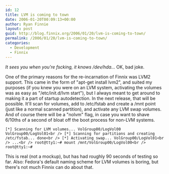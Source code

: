 ```yaml
---
id: 12
title: LVM is coming to town
date: 2006-01-20T00:09:13+00:00
author: Ryan Finnie
layout: post
guid: http://blog.finnix.org/2006/01/20/lvm-is-coming-to-town/
permalink: /2006/01/20/lvm-is-coming-to-town/
categories:
  - Development
  - Finnix
---
```

_It sees you when you're fscking, it knows /dev/hda..._ OK, bad joke.

One of the primary reasons for the re-incarnation of Finnix was LVM2 support. This came in the form of "apt-get install lvm2", and suited my purposes (if you knew you were on an LVM system, activating the volumes was as easy as "/etc/init.d/lvm start"), but I always meant to get around to making it a part of startup autodetection. In the next release, that will be possible. It'll scan for volumes, add to /etc/fstab and create a /mnt point (just like a normal scanned partition), and activate any LVM swap volumes. And of course there will be a "nolvm" flag, in case you want to shave 6/10ths of a second of bloat off the boot process for non-LVM systems.

`[*] Scanning for LVM volumes... VolGroup00/LogVol00 VolGroup00/LogVol01<br />
[*] Scanning for partitions and creating /etc/fstab... done<br />
[*] Activating swap... VolGroup00/LogVol01<br />
...<br />
root@tty1:~# mount /mnt/VolGroup00/LogVol00<br />
root@tty1:~#` 

This is real (not a mockup), but has had roughly 90 seconds of testing so far. Also: Fedora's default naming scheme for LVM volumes is boring, but there's not much Finnix can do about that.

